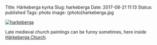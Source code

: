 Title: Härkeberga kyrka
Slug: harkeberga
Date: 2017-08-21 11:13
Status: published
Tags: photo
image: {photo}harkeberga.jpg

[![harkeberga]({photo}harkeberga.jpg "harkeberga")]({static}/pic/harkeberga.jpg)

Late medieval church paintings can be funny sometimes, here inside [Härkeberga Church](https://en.wikipedia.org/wiki/H%C3%A4rkeberga_Church).
